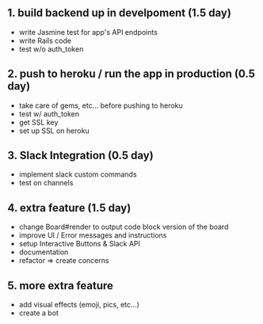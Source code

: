 ## 1. build backend up in develpoment (1.5 day)
* write Jasmine test for app's API endpoints
* write Rails code
* test w/o auth_token

## 2. push to heroku / run the app in production (0.5 day)
* take care of gems, etc... before pushing to heroku
* test w/ auth_token
* get SSL key
* set up SSL on heroku

## 3. Slack Integration (0.5 day)
* implement slack custom commands
* test on channels

## 4. extra feature (1.5 day)
* change Board#render to output code block version of the board
* improve UI / Error messages and instructions
* setup Interactive Buttons & Slack API
* documentation
* refactor => create concerns

## 5. more extra feature
* add visual effects (emoji, pics, etc...)
* create a bot
